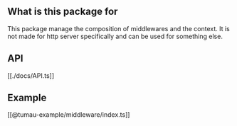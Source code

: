 ## What is this package for

This package manage the composition of middlewares and the context. It is not made for http server specifically and can be used for something else.

## API

[[./docs/API.ts]]

## Example

[[@tumau-example/middleware/index.ts]]
